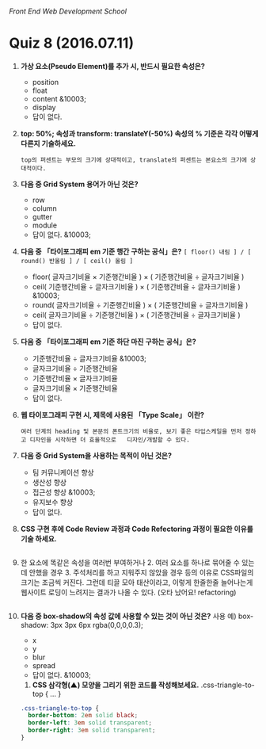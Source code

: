 ###### Front End Web Development School

# Quiz 8 (2016.07.11)
1. **가상 요소(Pseudo Element)를 추가 시, 반드시 필요한 속성은?**
	- position
	- float
	- content &10003;
	- display
	- 답이 없다.

1. **top: 50%; 속성과 transform: translateY(-50%) 속성의 % 기준은 각각 어떻게 다른지 기술하세요.**

	```
	top의 퍼센트는 부모의 크기에 상대적이고, translate의 퍼센트는 본요소의 크기에 상대적이다.
	```

1. **다음 중 Grid System 용어가 아닌 것은?**
	- row
	- column
	- gutter
	- module
	- 답이 없다. &10003;

1. **다음 중 「타이포그래피 em 기준 행간 구하는 공식」은?** `[ floor() 내림 ] / [ round() 반올림 ] / [ ceil() 올림 ]`
	- floor( 글자크기비율 × 기준행간비율 ) × ( 기준행간비율 ÷ 글자크기비율 )
	- ceil( 기준행간비율 ÷ 글자크기비율 ) × ( 기준행간비율 ÷ 글자크기비율 ) &10003;
	- round( 글자크기비율 ÷ 기준행간비율 ) × ( 기준행간비율 ÷ 글자크기비율 )
	- ceil( 글자크기비율 ÷ 기준행간비율 ) × ( 기준행간비율 ÷ 글자크기비율 )
	- 답이 없다. 

1. **다음 중 「타이포그래피 em 기준 하단 마진 구하는 공식」은?**
	- 기준행간비율 ÷ 글자크기비율 &10003;
	- 글자크기비율 ÷ 기준행간비율
	- 기준행간비율 × 글자크기비율
	- 글자크기비율 × 기준행간비율
	- 답이 없다. 

1. **웹 타이포그래피 구현 시, 제목에 사용된 「Type Scale」 이란?**
	
	```
	여러 단계의 heading 및 본문의 폰트크기의 비율로, 보기 좋은 타입스케일을 먼저 정하고 디자인을 시작하면 더 효율적으로 	디자인/개발할 수 있다.
	```

1. **다음 중 Grid System을 사용하는 목적이 아닌 것은?**
	- 팀 커뮤니케이션 향상
	- 생산성 향상
	- 접근성 향상 &10003;
	- 유지보수 향상
	- 답이 없다.

1. **CSS 구현 후에 Code Review 과정과 Code Refectoring 과정이 필요한 이유를 기술 하세요.**
	```

1. 한 요소에 똑같은 속성을 여러번 부여하거나
	2. 여러 요소를 하나로 묶어줄 수 있는데 안했을 경우
	3. 주석처리를 하고 지워주지 않았을 경우
	등의 이유로 CSS파일의 크기는 조금씩 커진다. 
	그런데 티끌 모아 태산이라고, 이렇게 한줄한줄 늘어나는게 웹사이트 로딩이 느려지는 결과가 나올 수 있다. 
	(오타 났어요! refactoring)
	```

1. **다음 중 box-shadow의 속성 값에 사용할 수 있는 것이 아닌 것은?**
사용 예) box-shadow: 3px 3px 6px rgba(0,0,0,0.3);
	- x
	- y
	- blur
	- spread
	- 답이 없다. &10003;
	
	1. **CSS 삼각형(▲) 모양을 그리기 위한 코드를 작성해보세요.**
.css-triangle-to-top { ... }

	```css
	.css-triangle-to-top {
	  border-bottom: 2em solid black;
	  border-left: 3em solid transparent;
	  border-right: 3em solid transparent;
	}
	```
